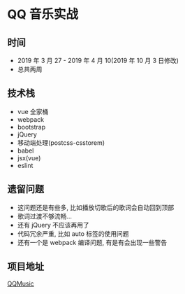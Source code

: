 # QQ 音乐实战

## 时间

- 2019 年 3 月 27 - 2019 年 4 月 10(2019 年 10 月 3 日修改)
- 总共两周

## 技术栈

- vue 全家桶
- webpack
- bootstrap
- jQuery
- 移动端处理(postcss-csstorem)
- babel
- jsx(vue)
- eslint

## 遗留问题

- 这问题还是有些多, 比如播放切歌后的歌词会自动回到顶部
- 歌词过渡不够流畅...
- 还有 jQuery 不应该再用了
- 代码冗余严重, 比如 auto 标签的使用问题
- 还有一个是 webpack 编译问题, 有是有会出现一些警告

## 项目地址

[QQMusic](https://github.com/qinalan/transform/tree/master/mobile-QQMusic)
